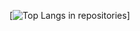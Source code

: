[![Top Langs in repositories](https://github-readme-stat-sochre-seven-80.vercel.app/api/top-langs/?username=darktau21)]
